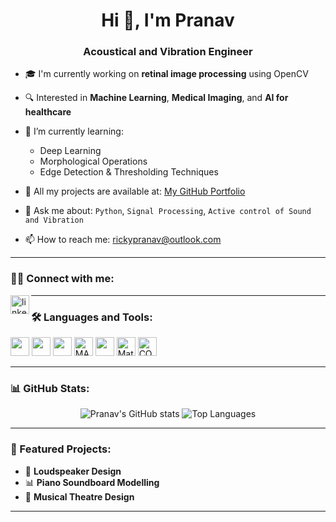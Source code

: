 <h1 align="center">Hi 👋, I'm Pranav</h1>
<h3 align="center">Acoustical and Vibration Engineer</h3>

- 🎓 I'm currently working on **retinal image processing** using OpenCV  
- 🔍 Interested in **Machine Learning**, **Medical Imaging**, and **AI for healthcare**
- 🌱 I’m currently learning:  
  - Deep Learning  
  - Morphological Operations  
  - Edge Detection & Thresholding Techniques  
- 📂 All my projects are available at: [My GitHub Portfolio]([https://github.com/your-username](https://pranavduraivel.github.io))

- 💬 Ask me about: `Python`, `Signal Processing`, `Active control of Sound and Vibration`
- 📫 How to reach me: rickypranav@outlook.com

---

### 🧑‍💻 Connect with me:
<p align="left">
<a href="https://www.linkedin.com/in/pranavduraivel" target="blank"><img align="left" src="https://cdn.jsdelivr.net/gh/devicons/devicon/icons/linkedin/linkedin-original.svg" alt="linkedin" height="30" /></a>
</p>

---

### 🛠️ Languages and Tools:
<p align="left">
  <img src="https://cdn.jsdelivr.net/gh/devicons/devicon/icons/python/python-original.svg" height="30"/>
  <img src="https://cdn.jsdelivr.net/gh/devicons/devicon/icons/jupyter/jupyter-original.svg" height="30"/>
  <img src="https://cdn.jsdelivr.net/gh/devicons/devicon/icons/git/git-original.svg" height="30"/>
  <img src="https://upload.wikimedia.org/wikipedia/commons/2/21/Matlab_Logo.png" height="30" alt="MATLAB"/>
  <img src="https://cdn.jsdelivr.net/gh/devicons/devicon/icons/opencv/opencv-original.svg" height="30"/>
  <img src="https://upload.wikimedia.org/wikipedia/commons/1/1a/Mathematica_Logo.svg" height="30" alt="Mathematica"/>
  <img src="https://upload.wikimedia.org/wikipedia/commons/thumb/2/21/COMSOL_Multiphysics_logo.svg/2560px-COMSOL_Multiphysics_logo.svg.png" height="30" alt="COMSOL" />
</p>

---

### 📊 GitHub Stats:
<p align="center">
  <img src="https://github-readme-stats.vercel.app/api?username=PranavDuraivel&show_icons=true&theme=github_dark" alt="Pranav's GitHub stats"/>
  <img src="https://github-readme-stats.vercel.app/api/top-langs/?username=PranavDuraivel&layout=compact&theme=github_dark" alt="Top Languages"/>
</p>

---

### 📌 Featured Projects:
- 🔬 **Loudspeaker Design**
- 📊 **Piano Soundboard Modelling**
- 🧠 **Musical Theatre Design**

---

<!-- Hidden comment for future edits -->
